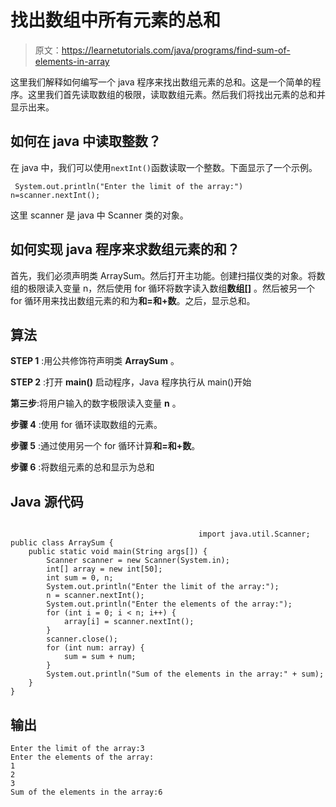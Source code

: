 # 找出数组中所有元素的总和

> 原文：<https://learnetutorials.com/java/programs/find-sum-of-elements-in-array>

这里我们解释如何编写一个 java 程序来找出数组元素的总和。这是一个简单的程序。这里我们首先读取数组的极限，读取数组元素。然后我们将找出元素的总和并显示出来。

## 如何在 java 中读取整数？

在 java 中，我们可以使用`nextInt()`函数读取一个整数。下面显示了一个示例。

```
 System.out.println("Enter the limit of the array:")
n=scanner.nextInt(); 

```

这里 scanner 是 java 中 Scanner 类的对象。

## 如何实现 java 程序来求数组元素的和？

首先，我们必须声明类 ArraySum。然后打开主功能。创建扫描仪类的对象。将数组的极限读入变量 n，然后使用 for 循环将数字读入数组**数组[]** 。然后被另一个 for 循环用来找出数组元素的和为**和=和+数**。之后，显示总和。

## 算法

**STEP 1** :用公共修饰符声明类 **ArraySum** 。

**STEP 2** :打开 **main()** 启动程序，Java 程序执行从 main()开始

**第三步**:将用户输入的数字极限读入变量 **n** 。

**步骤 4** :使用 for 循环读取数组的元素。

**步骤 5** :通过使用另一个 for 循环计算**和=和+数**。

**步骤 6** :将数组元素的总和显示为总和

## Java 源代码

```

                                          import java.util.Scanner;
public class ArraySum {
    public static void main(String args[]) {
        Scanner scanner = new Scanner(System.in);
        int[] array = new int[50];
        int sum = 0, n;
        System.out.println("Enter the limit of the array:");
        n = scanner.nextInt();
        System.out.println("Enter the elements of the array:");
        for (int i = 0; i < n; i++) {
            array[i] = scanner.nextInt();
        }
        scanner.close();
        for (int num: array) {
            sum = sum + num;
        }
        System.out.println("Sum of the elements in the array:" + sum);
    }
}

```

## 输出

```
Enter the limit of the array:3
Enter the elements of the array:
1
2
3
Sum of the elements in the array:6
```